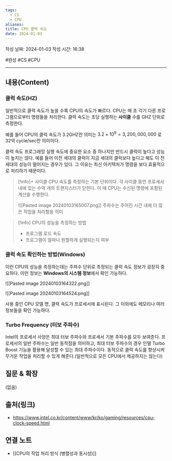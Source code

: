 ```yaml
---
tags:
  - CS
  - CPU
aliases: 
title: CPU 클럭 속도
date: 2024-01-03
---
```

작성 날짜: 2024-01-03
작성 시간: 16:38

#완성 #CS #CPU 

----
## 내용(Content)
### 클럭 속도(HZ)

일반적으로 클럭 속도가 높을 수록 CPU의 속도가 빠르다.  CPU는 매 초 각기 다른 프로그램으로부터 명령들을 처리한다. 클럭 속도는 초당 실행하는 **사이클** 수를 GHZ 단위로 측정한다.

예를 들어 CPU의 클럭 속도가 3.2GHZ란 의미는 $3.2 \times 10^{9} = 3,200,000,000$ 로 32억 cycle/sec란 의미이다.

클럭 속도 프로그래밍 실행 속도에 중요한 요소 중 하나지만 반드시 클럭이 높다고 성능이 높지는 않다. 예를 들어 이전 세대의 클럭이 지금 세대의 클럭보다 높다고 해도 이 전 세대의 성능이 떨어지는 경우가 있다. 그 이유는 최신 아키텍처가 명령을 보다 효율적으로 처리하기 때문이다.


>[!info]+ 사이클
>CPU 속도를 측정하는 기본 단위이다. 각 사이클 동안 프로세서 내에 있는 수억 개의 트랜지스터가 닫힌다. 이 때 CPU는 수신된 명령에 포함된 계산을 수행한다.
>
>![[Pasted image 20240103165007.png]]
> 주파수는 주어진 시간 내에 더 많은 작업을 처리함을 의미



>[!info] CPU의 성능을 측정하는 방법
>- 프로그램 로드 속도
>- 프로그램이 얼마나 원할하게 실행되는지 여부


### 클럭 속도 확인하는 방법(Windows)
이런 CPU의 성능을 측정하는데는 주파수 단위로 측정되는 클럭 속도 정보가 굉장히 중요하다.
이런 정보는 **Windows의 시스템 정보**에서 확인 가능하다.

![[Pasted image 20240103164322.png]]

![[Pasted image 20240103164524.png]]

사용 중인 CPU 모델 명, 클럭 속도가 프로세서에 표시된다. 그 이외에도 메모리나 여러 정보들을 확인 가능하다.

### Turbo Frequency (터보 주파수)
Intel의 프로세서 사양은 최대 터보 주파수와 프로세서 기본 주파수를 모두 보여준다. 프로세서의 일반 주파수는 일반 동작점을 의미하고, 최대 터보 주파수의 경우 인텔 Turbo Boost 기능을 활용해 달성할 수 있는 최대 주파수이다. 동적으로 클럭 속도를 향샹시켜 무거운 작업을 처리할 수 있게 해준다.(일반적으로 모든 CPU에서 제공하지는 않는다)
## 질문 & 확장

(없음)

## 출처(링크)
- https://www.intel.co.kr/content/www/kr/ko/gaming/resources/cpu-clock-speed.html

## 연결 노트

- [[CPU의 작업 처리 방식 (병렬성과 동시성)]]
